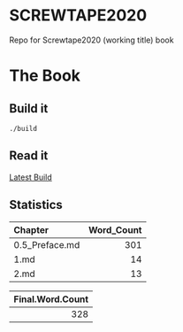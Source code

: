 
<!-- README.md is generated from README.Rmd. Please edit that file -->
SCREWTAPE2020
=============

<!-- badges: start -->
<!-- badges: end -->
Repo for Screwtape2020 (working title) book

The Book
========

Build it
--------

    ./build

Read it
-------

[Latest Build](book/final_book.md)

Statistics
----------

| Chapter         |  Word\_Count|
|:----------------|------------:|
| 0.5\_Preface.md |          301|
| 1.md            |           14|
| 2.md            |           13|

|  Final.Word.Count|
|-----------------:|
|               328|
